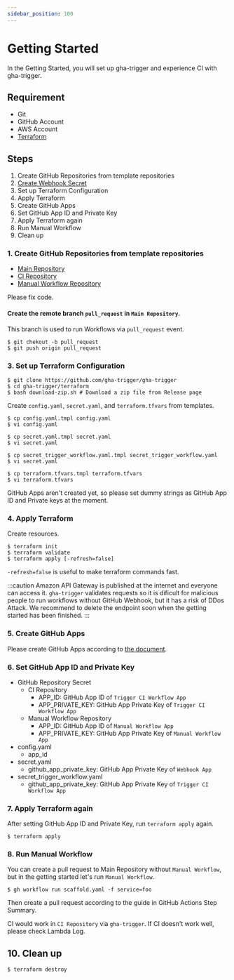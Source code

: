 ```yaml
---
sidebar_position: 100
---
```


# Getting Started

In the Getting Started, you will set up gha-trigger and experience CI with gha-trigger.

## Requirement

- Git
- GitHub Account
- AWS Account
- [Terraform](https://www.terraform.io/)

## Steps

1. Create GitHub Repositories from template repositories
1. [Create Webhook Secret](https://docs.github.com/en/developers/webhooks-and-events/webhooks/securing-your-webhooks)
1. Set up Terraform Configuration
1. Apply Terraform
1. Create GitHub Apps
1. Set GitHub App ID and Private Key
1. Apply Terraform again
1. Run Manual Workflow
1. Clean up

### 1. Create GitHub Repositories from template repositories

- [Main Repository](https://github.com/gha-trigger/example-main/generate)
- [CI Repository](https://github.com/gha-trigger/example-ci/generate)
- [Manual Workflow Repository](https://github.com/gha-trigger/example-manual-workflow/generate)

Please fix code.

#### Create the remote branch `pull_request` in `Main Repository`.

This branch is used to run Workflows via `pull_request` event.

```console
$ git chekout -b pull_request
$ git push origin pull_request
```

### 3. Set up Terraform Configuration

```console
$ git clone https://github.com/gha-trigger/gha-trigger
$ cd gha-trigger/terraform
$ bash download-zip.sh # Download a zip file from Release page
```

Create `config.yaml`, `secret.yaml`, and `terraform.tfvars` from templates.

```console
$ cp config.yaml.tmpl config.yaml
$ vi config.yaml

$ cp secret.yaml.tmpl secret.yaml
$ vi secret.yaml

$ cp secret_trigger_workflow.yaml.tmpl secret_trigger_workflow.yaml
$ vi secret.yaml

$ cp terraform.tfvars.tmpl terraform.tfvars
$ vi terraform.tfvars
```

GitHub Apps aren't created yet, so please set dummy strings as GitHub App ID and Private keys at the moment.

### 4. Apply Terraform

Create resources.

```console
$ terraform init
$ terraform validate
$ terraform apply [-refresh=false]
```

`-refresh=false` is useful to make terraform commands fast.

:::caution
Amazon API Gateway is published at the internet and everyone can access it.
`gha-trigger` validates requests so it is dificult for malicious people to run workflows without GitHub Webhook,
but it has a risk of DDos Attack.
We recommend to delete the endpoint soon when the getting started has been finished.
:::

### 5. Create GitHub Apps

Please create GitHub Apps according to [the document](config/github-app).

### 6. Set GitHub App ID and Private Key

- GitHub Repository Secret
  - CI Repository
    - APP_ID: GitHub App ID of `Trigger CI Workflow App`
    - APP_PRIVATE_KEY: GitHub App Private Key of `Trigger CI Workflow App`
  - Manual Workflow Repository
    - APP_ID: GitHub App ID of `Manual Workflow App`
    - APP_PRIVATE_KEY: GitHub App Private Key of `Manual Workflow App`
- config.yaml
  - app_id
- secret.yaml
  - github_app_private_key: GitHub App Private Key of `Webhook App`
- secret_trigger_workflow.yaml
  - github_app_private_key: GitHub App Private Key of `Trigger CI Workflow App`

### 7. Apply Terraform again

After setting GitHub App ID and Private Key, run `terraform apply` again.

```console
$ terraform apply
```

### 8. Run Manual Workflow

You can create a pull request to Main Repository without `Manual Workflow`, but in the getting started let's run `Manual Workflow`.

```console
$ gh workflow run scaffold.yaml -f service=foo
```

Then create a pull request according to the guide in GitHub Actions Step Summary.

CI would work in `CI Repository` via `gha-trigger`.
If CI doesn't work well, please check Lambda Log.

## 10. Clean up

```console
$ terraform destroy
```
